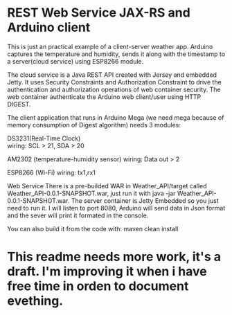 # REST Web Service JAX-RS and Arduino client
This is just an practical example of a client-server weather app. Arduino captures the temperature and humidity, sends it along with the timestamp to a server(cloud service) using ESP8266 module.

The cloud service is a Java REST API created with Jersey and embedded Jetty. It uses Security Constraints and Authorization Constraint to drive the authentication and authorization operations of web container security. The web container authenticate the Arduino web client/user using HTTP DIGEST.

The client application that runs in Arduino Mega (we need mega because of memory consumption of Digest algorithm) needs 3 modules: 

DS3231(Real-Time Clock)  
wiring: SCL > 21, SDA  > 20

AM2302 (temperature-humidity sensor)
wiring: Data out > 2

ESP8266 (Wi-Fi)
wiring: tx1,rx1


Web Service
There is a pre-builded WAR in Weather_API/target called Weather_API-0.0.1-SNAPSHOT.war, just run it with java -jar Weather_API-0.0.1-SNAPSHOT.war. The server container is Jetty Embedded so you just need to run it.
I will listen to port 8080, Arduino will send data in Json format and the sever will print it formated in the console.

You can also build it from the code with: maven clean install 

# This readme needs more work, it's a draft. I'm improving it when i have free time in orden to document evething.
